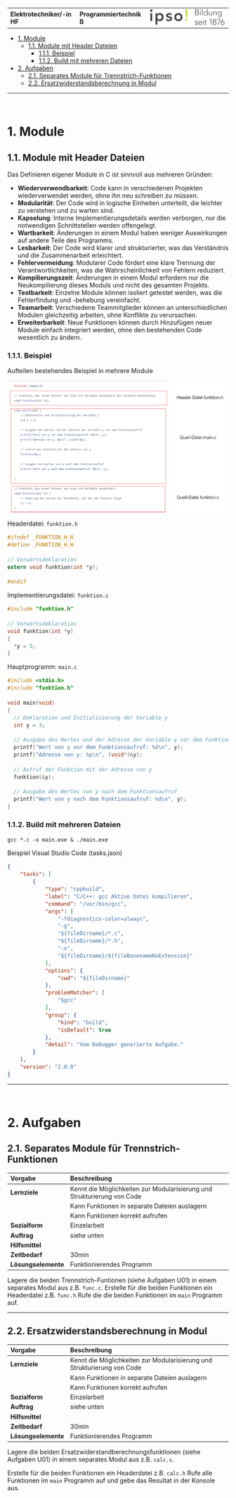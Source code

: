 |                             |                          |                                        |
| --------------------------- | ------------------------ | -------------------------------------- |
| **Elektrotechniker/-in HF** | **Programmiertechnik B** | ![IPSO Logo](./x_gitres/ipso_logo.png) |

- [1. Module](#1-module)
  - [1.1. Module mit Header Dateien](#11-module-mit-header-dateien)
    - [1.1.1. Beispiel](#111-beispiel)
    - [1.1.2. Build mit mehreren Dateien](#112-build-mit-mehreren-dateien)
- [2. Aufgaben](#2-aufgaben)
  - [2.1. Separates Module für Trennstrich-Funktionen](#21-separates-module-für-trennstrich-funktionen)
  - [2.2. Ersatzwiderstandsberechnung in Modul](#22-ersatzwiderstandsberechnung-in-modul)

---

</br>

# 1. Module

## 1.1. Module mit Header Dateien

Das Definieren eigener Module in C ist sinnvoll aus mehreren Gründen:

- **Wiederverwendbarkeit**: Code kann in verschiedenen Projekten wiederverwendet werden, ohne ihn neu schreiben zu müssen.
- **Modularität**: Der Code wird in logische Einheiten unterteilt, die leichter zu verstehen und zu warten sind.
- **Kapselung**: Interne Implementierungsdetails werden verborgen, nur die notwendigen Schnittstellen werden offengelegt.
- **Wartbarkeit**: Änderungen in einem Modul haben weniger Auswirkungen auf andere Teile des Programms.
- **Lesbarkeit**: Der Code wird klarer und strukturierter, was das Verständnis und die Zusammenarbeit erleichtert.
- **Fehlervermeidung**: Modularer Code fördert eine klare Trennung der Verantwortlichkeiten, was die Wahrscheinlichkeit von Fehlern reduziert.
- **Kompilierungszeit**: Änderungen in einem Modul erfordern nur die Neukompilierung dieses Moduls und nicht des gesamten Projekts.
- **Testbarkeit**: Einzelne Module können isoliert getestet werden, was die Fehlerfindung und -behebung vereinfacht.
- **Teamarbeit**: Verschiedene Teammitglieder können an unterschiedlichen Modulen gleichzeitig arbeiten, ohne Konflikte zu verursachen.
- **Erweiterbarkeit**: Neue Funktionen können durch Hinzufügen neuer Module einfach integriert werden, ohne den bestehenden Code wesentlich zu ändern.

### 1.1.1. Beispiel

Aufteilen bestehendes Beispiel in mehrere Module

![Funktion in Modulen](./x_gitres/funktion-module.png)

Headerdatei: `funktion.h`

```c
#ifndef _FUNKTION_H_H
#define _FUNKTION_H_H

// Vorwärtsdeklaration
extern void funktion(int *y);

#endif
```

Implementierungsdatei: `funktion.c`

```c
#include "funktion.h"

// Vorwärtsdeklaration
void funktion(int *y)
{
  *y = 5;
}
```

Hauptprogramm: `main.c`

```c
#include <stdio.h>
#include "funktion.h"

void main(void) 
{
  // Deklaration und Initialisierung der Variable y
  int y = 3;

  // Ausgabe des Wertes und der Adresse der Variable y vor dem Funktionsaufruf
  printf("Wert von y vor dem Funktionsaufruf: %d\n", y);
  printf("Adresse von y: %p\n", (void*)&y);

  // Aufruf der Funktion mit der Adresse von y
  funktion(&y);

  // Ausgabe des Wertes von y nach dem Funktionsaufruf
  printf("Wert von y nach dem Funktionsaufruf: %d\n", y);
}
```

### 1.1.2. Build mit mehreren Dateien

```console
gcc *.c -o main.exe & ./main.exe
```

Beispiel Visual Studio Code (tasks.json)

```json
{
    "tasks": [
        {
            "type": "cppbuild",
            "label": "C/C++: gcc Aktive Datei kompilieren",
            "command": "/usr/bin/gcc",
            "args": [
                "-fdiagnostics-color=always",
                "-g",
                "${fileDirname}/*.c",
                "${fileDirname}/*.h",
                "-o",
                "${fileDirname}/${fileBasenameNoExtension}"
            ],
            "options": {
                "cwd": "${fileDirname}"
            },
            "problemMatcher": [
                "$gcc"
            ],
            "group": {
                "kind": "build",
                "isDefault": true
            },
            "detail": "Vom Debugger generierte Aufgabe."
        }
    ],
    "version": "2.0.0"
}
```

---

</br>

# 2. Aufgaben

## 2.1. Separates Module für Trennstrich-Funktionen

| **Vorgabe**         | **Beschreibung**                                                        |
| :------------------ | :---------------------------------------------------------------------- |
| **Lernziele**       | Kennt die Möglichkeiten zur Modularisierung und Strukturierung von Code |
|                     | Kann Funktionen in separate Dateien auslagern                           |
|                     | Kann Funktionen korrekt aufrufen                                        |
| **Sozialform**      | Einzelarbeit                                                            |
| **Auftrag**         | siehe unten                                                             |
| **Hilfsmittel**     |                                                                         |
| **Zeitbedarf**      | 30min                                                                   |
| **Lösungselemente** | Funktionierendes Programm                                               |

Lagere die beiden Trennstrich-Funtionen (siehe Aufgaben U01) in einem separates Modul aus z.B. `func.c`.
Erstelle für die beiden Funktionen ein Headerdatei z.B. `func.h`
Rufe die die beiden Funktionen im `main` Programm auf.

---

## 2.2. Ersatzwiderstandsberechnung in Modul

| **Vorgabe**         | **Beschreibung**                                                        |
| :------------------ | :---------------------------------------------------------------------- |
| **Lernziele**       | Kennt die Möglichkeiten zur Modularisierung und Strukturierung von Code |
|                     | Kann Funktionen in separate Dateien auslagern                           |
|                     | Kann Funktionen korrekt aufrufen                                        |
| **Sozialform**      | Einzelarbeit                                                            |
| **Auftrag**         | siehe unten                                                             |
| **Hilfsmittel**     |                                                                         |
| **Zeitbedarf**      | 30min                                                                   |
| **Lösungselemente** | Funktionierendes Programm                                               |

Lagere die beiden Ersatzwiderstandberechnungsfunktionen (siehe Aufgaben U01) in einem separates Modul aus z.B. `calc.c`.

Erstelle für die beiden Funktionen ein Headerdatei z.B. `calc.h`
Rufe alle Funktionen im `main` Programm auf und gebe das Resultat in der Konsole aus.

